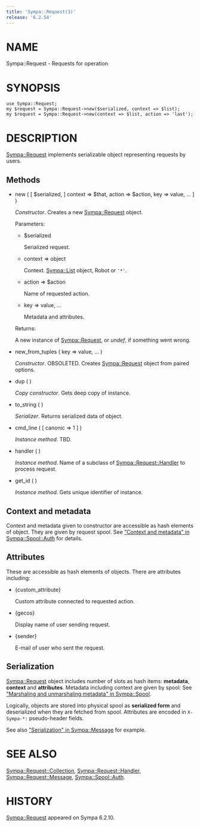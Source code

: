```yaml
---
title: 'Sympa::Request(3)'
release: '6.2.54'
---
```


# NAME

Sympa::Request - Requests for operation

# SYNOPSIS

    use Sympa::Request;
    my $request = Sympa::Request->new($serialized, context => $list);
    my $request = Sympa::Request->new(context => $list, action => 'last');

# DESCRIPTION

[Sympa::Request](./Sympa-Request.3.md) implements serializable object representing requests by
users.

## Methods

- new ( \[ $serialized, \] context => $that, action => $action,
key => value, ... \] )

    _Constructor_.
    Creates a new [Sympa::Request](./Sympa-Request.3.md) object.

    Parameters:

    - $serialized

        Serialized request.

    - context => object

        Context.  [Sympa::List](./Sympa-List.3.md) object, Robot or `'*'`.

    - action => $action

        Name of requested action.

    - key => value, ...

        Metadata and attributes.

    Returns:

    A new instance of [Sympa::Request](./Sympa-Request.3.md), or _undef_, if something went wrong.

- new\_from\_tuples ( key => value, ... )

    _Constructor_.
    OBSOLETED.
    Creates [Sympa::Request](./Sympa-Request.3.md) object from paired options.

- dup ( )

    _Copy constructor_.
    Gets deep copy of instance.

- to\_string ( )

    _Serializer_.
    Returns serialized data of object.

- cmd\_line ( \[ canonic => 1 \] )

    _Instance method_.
    TBD.

- handler ( )

    _Instance method_.
    Name of a subclass of [Sympa::Request::Handler](./Sympa-Request-Handler.3.md) to process request.

- get\_id ( )

    _Instance method_.
    Gets unique identifier of instance.

## Context and metadata

Context and metadata given to constructor are accessible as hash elements
of object.
They are given by request spool.
See ["Context and metadata" in Sympa::Spool::Auth](./Sympa-Spool-Auth.3.md#context-and-metadata) for details.

## Attributes

These are accessible as hash elements of objects.
There are attributes including:

- {custom\_attribute}

    Custom attribute connected to requested action.

- {gecos}

    Display name of user sending request.

- {sender}

    E-mail of user who sent the request.

## Serialization

[Sympa::Request](./Sympa-Request.3.md) object includes number of slots as hash items:
**metadata**, **context** and **attributes**.
Metadata including context are given by spool:
See ["Marshaling and unmarshaling metadata" in Sympa::Spool](./Sympa-Spool.3.md#marshaling-and-unmarshaling-metadata).

Logically, objects are stored into physical spool as **serialized form**
and deserialized when they are fetched from spool.
Attributes are encoded in `X-Sympa-*:` pseudo-header fields.

See also ["Serialization" in Sympa::Message](./Sympa-Message.3.md#serialization) for example.

# SEE ALSO

[Sympa::Request::Collection](./Sympa-Request-Collection.3.md),
[Sympa::Request::Handler](./Sympa-Request-Handler.3.md),
[Sympa::Request::Message](./Sympa-Request-Message.3.md),
[Sympa::Spool::Auth](./Sympa-Spool-Auth.3.md).

# HISTORY

[Sympa::Request](./Sympa-Request.3.md) appeared on Sympa 6.2.10.
